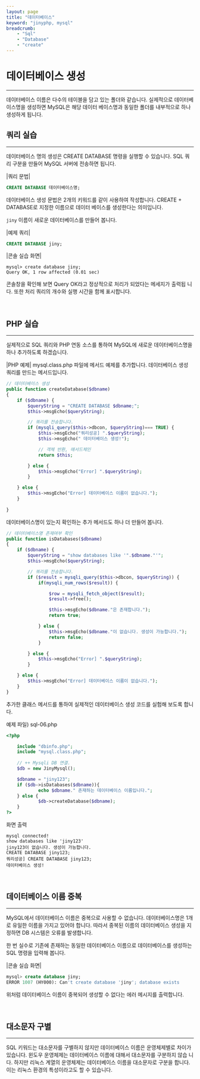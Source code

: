 ```yaml
---
layout: page
title: "데이터베이스"
keyword: "jinyphp, mysql"
breadcrumb:
    - "Sql"
    - "Database"
    - "create"
--- 
```


# 데이터베이스 생성
<hr>
데이터베이스 이름은 다수의 테이블을 담고 있는 폴더와 같습니다. 실제적으로 데이터베이스명을 생성하면 MySQL은 해당 데이터 베이스명과 동일한 폴더를 내부적으로 하나 생성하게 됩니다.  

<br>
<a name="1"></a>

## 쿼리 실습 
<hr>

데이터베이스 명의 생성은 CREATE DATABASE 명령을 실행할 수 있습니다. SQL 쿼리 구분을 만들어 MySQL 서버에 전송하면 됩니다.  

|쿼리 문법| 
```sql
CREATE DATABASE 데이터베이스명; 
```

데이터베이스 생성 문법은 2개의 키워드를 같이 사용하여 작성합니다. CREATE + DATABASE로 지정한 이름으로 데이터 베이스를 생성한다는 의미입니다.  

`jiny` 이름이 새로운 데이터베이스를 만들어 봅니다. 

|예제 쿼리| 
```sql
CREATE DATABASE jiny; 
```

|콘솔 실습 화면| 
```
mysql> create database jiny;
Query OK, 1 row affected (0.01 sec)
```

콘솔창을 확인해 보면 Query OK라고 정상적으로 처리가 되었다는 메세지가 출력됩 니다. 또한 처리 쿼리의 개수와 실행 시간을 함께 표시합니다.  

<br>
<a name="2"></a>

## PHP 실습 
<hr>
실제적으로 SQL 쿼리와 PHP 연동 소스를 통하여 MySQL에 새로운 데이터베이스명을 하나 추가하도록 하겠습니다.  

|PHP 예제| 
mysql.class.php 파일에 메서드 예제를 추가합니다. 데이터베이스 생성 쿼리를 만드는 메서드입니다. 

```php
// 데이터베이스 생성
public function createDatabase($dbname)
{
    if ($dbname) {
        $queryString = "CREATE DATABASE $dbname;";
        $this->msgEcho($queryString);

        // 쿼리를 전송합니다.
        if (mysqli_query($this->dbcon, $queryString)=== TRUE) {
            $this->msgEcho("쿼리성공] ".$queryString);
            $this->msgEcho(" 데이터베이스 생성!");

            // 객체 반환, 매서드체인
            return $this; 

        } else {
            $this->msgEcho("Error] ".$queryString);
        } 

    } else {
        $this->msgEcho("Error] 데이터베이스 이름이 없습니다.");
    }
            
}
```

데이터베이스명이 있는지 확인하는 추가 메서드도 하나 더 만들어 봅니다.  

```php
// 데이터베이스명 존재여부 확인
public function isDatabases($dbname)
{
    if ($dbname) {
        $queryString = "show databases like '".$dbname."'";
        $this->msgEcho($queryString);

        // 쿼리를 전송합니다.
        if ($result = mysqli_query($this->dbcon, $queryString)) {
            if(mysqli_num_rows($result)) {                       

                $row = mysqli_fetch_object($result);
                $result->free();

                $this->msgEcho($dbname."은 존재합니다.");
                return true;

            } else {
                $this->msgEcho($dbname."이 없습니다. 생성이 가능합니다.");
                return false;
            }

        } else {
            $this->msgEcho("Error] ".$queryString);
        }

    } else {
        $this->msgEcho("Error] 데이터베이스 이름이 없습니다.");
    }
} 
```

추가한 클래스 메서드를 통하여 실제적인 데이터베이스 생성 코드를 실험해 보도록 합니다.  

예제 파일) sql-06.php 
```php
<?php

	include "dbinfo.php";
	include "mysql.class.php";
 
	// ++ Mysqli DB 연결.
	$db = new JinyMysql();

	$dbname = "jiny123";
	if ($db->isDatabases($dbname)){
    		echo $dbname." 존재하는 데이터베이스 이름입니다.";
	} else {
    		$db->createDatabase($dbname);
	}
?> 
```

화면 출력 
```
mysql connected!
show databases like 'jiny123'
jiny123이 없습니다. 생성이 가능합니다.
CREATE DATABASE jiny123;
쿼리성공] CREATE DATABASE jiny123;
데이터베이스 생성!
```

<br>
<a name="3"></a>

## 데이터베이스 이름 중복 
<hr>
MySQL에서 데이터베이스 이름은 중복으로 사용할 수 없습니다. 데이터베이스명은 1개 로 유일한 이름을 가지고 있어야 합니다. 따라서 중복된 이름의 데이터베이스 생성을 지 정하면 DB 시스템은 오류를 발생합니다.  

한 번 실수로 기존에 존재하는 동일한 데이터베이스 이름으로 데이터베이스를 생성하는 SQL 명령을 입력해 봅니다.  

|콘솔 실습 화면| 
```sql
mysql> create database jiny;
ERROR 1007 (HY000): Can't create database 'jiny'; database exists
```

위처럼 데이터베이스 이름이 중복되어 생성할 수 없다는 에러 메시지를 출력합니다.  

<br>
<a name="4"></a>

## 대소문자 구별 
<hr>
SQL 키워드는 대소문자를 구별하지 않지만 데이터베이스 이름은 운영체제별로 차이가 있습니다.  
윈도우 운영체제는 데이터베이스 이름에 대해서 대소문자를 구분하지 않습 니다. 하지만 리눅스 계열의 운영체제는 데이터베이스 이름을 대소문자로 구분을 합니다. 이는 리눅스 환경의 특성이라고도 할 수 있습니다.  

<br><br>